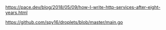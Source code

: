 https://pace.dev/blog/2018/05/09/how-I-write-http-services-after-eight-years.html

https://github.com/spy16/droplets/blob/master/main.go 

